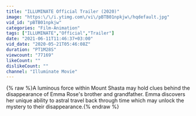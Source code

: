 ```yaml
---
title: "ILLUMINATE Official Trailer (2020)"
image: "https:\/\/i.ytimg.com\/vi\/pBTB01npkjw\/hqdefault.jpg"
vid_id: "pBTB01npkjw"
categories: "Film-Animation"
tags: ["ILLUMINATE","Official","Trailer"]
date: "2021-06-11T11:46:37+03:00"
vid_date: "2020-05-21T05:46:08Z"
duration: "PT1M28S"
viewcount: "77169"
likeCount: ""
dislikeCount: ""
channel: "Illuminate Movie"
---
```

{% raw %}A luminous force within Mount Shasta may hold clues behind the disappearance of Emma Rose's brother and grandfather. Emma discovers her unique ability to astral travel back through time which may unlock the mystery to their disappearance.{% endraw %}
